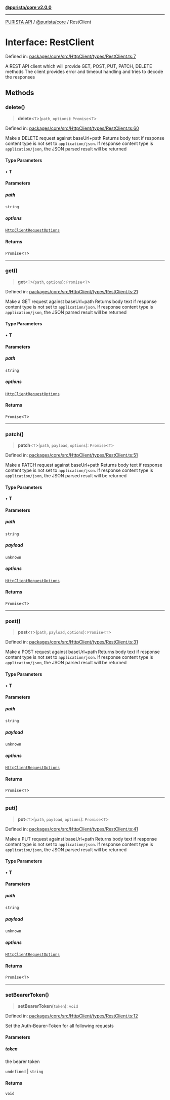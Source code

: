[**@purista/core v2.0.0**](../README.md)

***

[PURISTA API](../../../packages.md) / [@purista/core](../README.md) / RestClient

# Interface: RestClient

Defined in: [packages/core/src/HttpClient/types/RestClient.ts:7](https://github.com/puristajs/purista/blob/master/packages/core/src/HttpClient/types/RestClient.ts#L7)

A REST API client which will provide GET, POST, PUT, PATCH, DELETE methods
The client provides error and timeout handling and tries to decode the responses

## Methods

### delete()

> **delete**\<`T`\>(`path`, `options`): `Promise`\<`T`\>

Defined in: [packages/core/src/HttpClient/types/RestClient.ts:60](https://github.com/puristajs/purista/blob/master/packages/core/src/HttpClient/types/RestClient.ts#L60)

Make a DELETE request against baseUrl+path
Returns body text if response content type is not set to `application/json`.
If response content type is `application/json`, the JSON parsed result will be returned

#### Type Parameters

• **T**

#### Parameters

##### path

`string`

##### options

[`HttpClientRequestOptions`](../type-aliases/HttpClientRequestOptions.md)

#### Returns

`Promise`\<`T`\>

***

### get()

> **get**\<`T`\>(`path`, `options`): `Promise`\<`T`\>

Defined in: [packages/core/src/HttpClient/types/RestClient.ts:21](https://github.com/puristajs/purista/blob/master/packages/core/src/HttpClient/types/RestClient.ts#L21)

Make a GET request against baseUrl+path
Returns body text if response content type is not set to `application/json`.
If response content type is `application/json`, the JSON parsed result will be returned

#### Type Parameters

• **T**

#### Parameters

##### path

`string`

##### options

[`HttpClientRequestOptions`](../type-aliases/HttpClientRequestOptions.md)

#### Returns

`Promise`\<`T`\>

***

### patch()

> **patch**\<`T`\>(`path`, `payload`, `options`): `Promise`\<`T`\>

Defined in: [packages/core/src/HttpClient/types/RestClient.ts:51](https://github.com/puristajs/purista/blob/master/packages/core/src/HttpClient/types/RestClient.ts#L51)

Make a PATCH request against baseUrl+path
Returns body text if response content type is not set to `application/json`.
If response content type is `application/json`, the JSON parsed result will be returned

#### Type Parameters

• **T**

#### Parameters

##### path

`string`

##### payload

`unknown`

##### options

[`HttpClientRequestOptions`](../type-aliases/HttpClientRequestOptions.md)

#### Returns

`Promise`\<`T`\>

***

### post()

> **post**\<`T`\>(`path`, `payload`, `options`): `Promise`\<`T`\>

Defined in: [packages/core/src/HttpClient/types/RestClient.ts:31](https://github.com/puristajs/purista/blob/master/packages/core/src/HttpClient/types/RestClient.ts#L31)

Make a POST request against baseUrl+path
Returns body text if response content type is not set to `application/json`.
If response content type is `application/json`, the JSON parsed result will be returned

#### Type Parameters

• **T**

#### Parameters

##### path

`string`

##### payload

`unknown`

##### options

[`HttpClientRequestOptions`](../type-aliases/HttpClientRequestOptions.md)

#### Returns

`Promise`\<`T`\>

***

### put()

> **put**\<`T`\>(`path`, `payload`, `options`): `Promise`\<`T`\>

Defined in: [packages/core/src/HttpClient/types/RestClient.ts:41](https://github.com/puristajs/purista/blob/master/packages/core/src/HttpClient/types/RestClient.ts#L41)

Make a PUT request against baseUrl+path
Returns body text if response content type is not set to `application/json`.
If response content type is `application/json`, the JSON parsed result will be returned

#### Type Parameters

• **T**

#### Parameters

##### path

`string`

##### payload

`unknown`

##### options

[`HttpClientRequestOptions`](../type-aliases/HttpClientRequestOptions.md)

#### Returns

`Promise`\<`T`\>

***

### setBearerToken()

> **setBearerToken**(`token`): `void`

Defined in: [packages/core/src/HttpClient/types/RestClient.ts:12](https://github.com/puristajs/purista/blob/master/packages/core/src/HttpClient/types/RestClient.ts#L12)

Set the Auth-Bearer-Token for all following requests

#### Parameters

##### token

the bearer token

`undefined` | `string`

#### Returns

`void`

